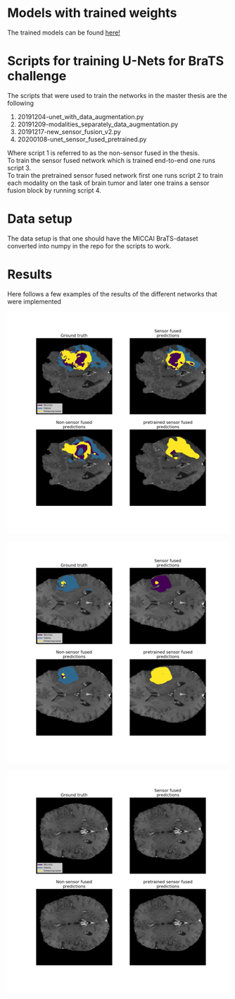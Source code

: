 # Models with trained weights
The trained models can be found [here!](https://drive.google.com/open?id=1_bwPKMN2R7OXwfuVn8ThqN8VnUDTffEG)

# Scripts for training U-Nets for BraTS challenge

The scripts that were used to train the 
networks in the master thesis are the following

1. 20191204-unet_with_data_augmentation.py
2. 20191209-modalities_separately_data_augmentation.py
3. 20191217-new_sensor_fusion_v2.py
4. 20200108-unet_sensor_fused_pretrained.py

Where script 1 is referred to as the non-sensor fused in the thesis. \
To train the sensor fused network which is trained end-to-end one runs script 3. \
To train the pretrained sensor fused network first one runs script 2 to train each 
modality on the task of brain tumor and later one trains a sensor fusion block by 
running script 4.

# Data setup
The data setup is that one should have the MICCAI BraTS-dataset
converted into numpy in the repo for the scripts to work.

# Results
Here follows a few examples of the results of the different networks
that were implemented

![Patient 13](results/patient-13.png)

![Patient 106](results/patient-106.png)

![Patient 121](results/patient-121.png)
